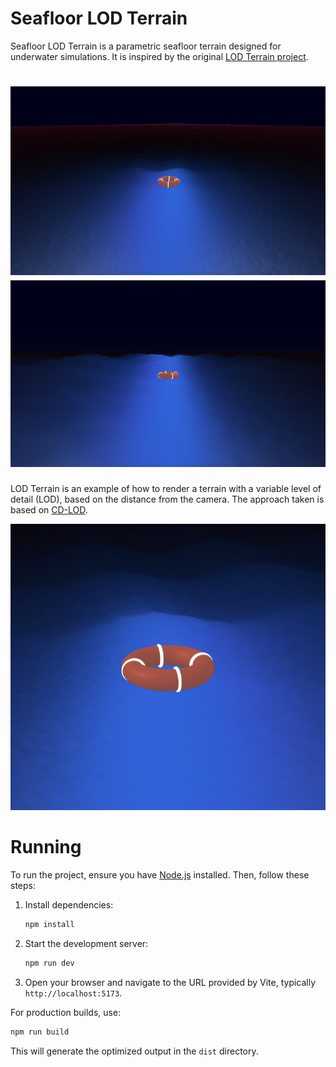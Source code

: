Seafloor LOD Terrain
====================

Seafloor LOD Terrain is a parametric seafloor terrain designed for underwater simulations. It is inspired by the original [LOD Terrain project](http://felixpalmer.github.io/lod-terrain).

![](https://github.com/kanakawai-maui/seafloor-lod/raw/master/screenshots/screenshot1.png)
![](https://github.com/kanakawai-maui/seafloor-lod/raw/master/screenshots/screenshot2.png)
===========

LOD Terrain is an example of how to render a terrain with a variable level of detail (LOD), based on the distance from the camera. The approach taken is based on [CD-LOD](http://www.vertexasylum.com/downloads/cdlod/cdlod_latest.pdf). 

![](https://github.com/kanakawai-maui/seafloor-lod/raw/master/screenshots/screenshot3.png)

Running
=======
To run the project, ensure you have [Node.js](https://nodejs.org/) installed. Then, follow these steps:

1. Install dependencies:
    ```bash
    npm install
    ```

2. Start the development server:
    ```bash
    npm run dev
    ```

3. Open your browser and navigate to the URL provided by Vite, typically `http://localhost:5173`.

For production builds, use:
```bash
npm run build
```

This will generate the optimized output in the `dist` directory.

